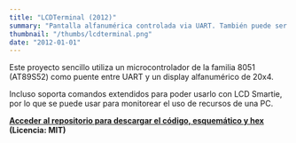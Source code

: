 ```yaml
---
title: "LCDTerminal (2012)"
summary: "Pantalla alfanumérica controlada via UART. También puede ser usada con LCD Smartie para monitorear el uso de recursos de una PC."
thumbnail: "/thumbs/lcdterminal.png"
date: "2012-01-01"
---
```


Este proyecto sencillo utiliza un microcontrolador de la familia 8051 (AT89S52) como puente entre UART y un display alfanumérico de 20x4.

Incluso soporta comandos extendidos para poder usarlo con LCD Smartie, por lo que se puede usar para monitorear el uso de recursos de una PC.

**[Acceder al repositorio para descargar el código, esquemático y hex](https://github.com/gzalo/lcdterminal/) (Licencia: MIT)**

